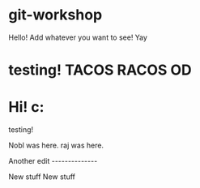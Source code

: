 # git-workshop

Hello! Add whatever you want to see!
Yay

testing!
TACOS RACOS OD
=======

Hi! c:
=======
testing!







Nobl was here.
raj was here.



Another edit --------------

New stuff
New stuff
